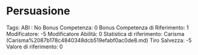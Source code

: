 # Persuasione

Tags: ABI
: No
Bonus Competenza: 0
Bonus Competenza di Riferimento: 1
Modificatore: -5
Modificatore  Abilità: 0
Statistica di riferimento: Carisma (Carisma%2087b178c4840348dcb519efabf0ac0de8.md)
Tiro Salvezza: -5
Valore di riferimento: 0